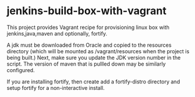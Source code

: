 jenkins-build-box-with-vagrant
==============================

This project provides Vagrant recipe for provisioning linux box with  jenkins,java,maven and optionally, fortify.

A jdk must be downloaded from Oracle and copied to the resources directory (which will be mounted as /vagrant/resources when the project is being built.)
Next, make sure you update the JDK version number in the script. The version of maven that is pullled down may be similarly configured.

If you are installing fortify, then create add a fortify-distro directory and setup fortify for a non-interactive install.

